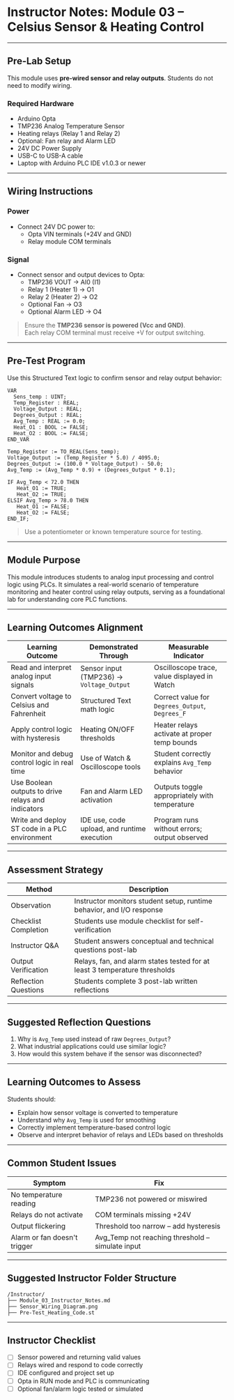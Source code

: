 
# Instructor Notes: Module 03 – Celsius Sensor & Heating Control

---

## Pre-Lab Setup

This module uses **pre-wired sensor and relay outputs**. Students do not need to modify wiring.

### Required Hardware
- Arduino Opta
- TMP236 Analog Temperature Sensor
- Heating relays (Relay 1 and Relay 2)
- Optional: Fan relay and Alarm LED
- 24V DC Power Supply
- USB-C to USB-A cable
- Laptop with Arduino PLC IDE v1.0.3 or newer

---

## Wiring Instructions

### Power
- Connect 24V DC power to:
  - Opta VIN terminals (+24V and GND)
  - Relay module COM terminals

### Signal
- Connect sensor and output devices to Opta:
  - TMP236 VOUT → AI0 (I1)
  - Relay 1 (Heater 1) → O1
  - Relay 2 (Heater 2) → O2
  - Optional Fan → O3
  - Optional Alarm LED → O4

> Ensure the **TMP236 sensor is powered (Vcc and GND)**.  
> Each relay COM terminal must receive +V for output switching.

---

## Pre-Test Program

Use this Structured Text logic to confirm sensor and relay output behavior:

```iecst
VAR
  Sens_temp : UINT;
  Temp_Register : REAL;
  Voltage_Output : REAL;
  Degrees_Output : REAL;
  Avg_Temp : REAL := 0.0;
  Heat_O1 : BOOL := FALSE;
  Heat_O2 : BOOL := FALSE;
END_VAR

Temp_Register := TO_REAL(Sens_temp);
Voltage_Output := (Temp_Register * 5.0) / 4095.0;
Degrees_Output := (100.0 * Voltage_Output) - 50.0;
Avg_Temp := (Avg_Temp * 0.9) + (Degrees_Output * 0.1);

IF Avg_Temp < 72.0 THEN
   Heat_O1 := TRUE;
   Heat_O2 := TRUE;
ELSIF Avg_Temp > 78.0 THEN
   Heat_O1 := FALSE;
   Heat_O2 := FALSE;
END_IF;
```

> Use a potentiometer or known temperature source for testing.

---
## Module Purpose

This module introduces students to analog input processing and control logic using PLCs. It simulates a real-world scenario of temperature monitoring and heater control using relay outputs, serving as a foundational lab for understanding core PLC functions.

---

##  Learning Outcomes Alignment

| Learning Outcome                                                  | Demonstrated Through                               | Measurable Indicator                          |
|------------------------------------------------------------------|----------------------------------------------------|-----------------------------------------------|
| Read and interpret analog input signals                          | Sensor input (TMP236) → `Voltage_Output`           | Oscilloscope trace, value displayed in Watch  |
| Convert voltage to Celsius and Fahrenheit                        | Structured Text math logic                         | Correct value for `Degrees_Output`, `Degrees_F`|
| Apply control logic with hysteresis                              | Heating ON/OFF thresholds                          | Heater relays activate at proper temp bounds   |
| Monitor and debug control logic in real time                     | Use of Watch & Oscilloscope tools                  | Student correctly explains `Avg_Temp` behavior |
| Use Boolean outputs to drive relays and indicators               | Fan and Alarm LED activation                       | Outputs toggle appropriately with temperature  |
| Write and deploy ST code in a PLC environment                    | IDE use, code upload, and runtime execution        | Program runs without errors; output observed   |

---

## Assessment Strategy

| Method                          | Description                                                                 |
|----------------------------------|-----------------------------------------------------------------------------|
| Observation                     | Instructor monitors student setup, runtime behavior, and I/O response       |
| Checklist Completion            | Students use module checklist for self-verification                        |
| Instructor Q&A                  | Student answers conceptual and technical questions post-lab                |
| Output Verification             | Relays, fan, and alarm states tested for at least 3 temperature thresholds |
| Reflection Questions            | Students complete 3 post-lab written reflections                           |

---

## Suggested Reflection Questions

1. Why is `Avg_Temp` used instead of raw `Degrees_Output`?
2. What industrial applications could use similar logic?
3. How would this system behave if the sensor was disconnected?

---

## Learning Outcomes to Assess

Students should:
- Explain how sensor voltage is converted to temperature
- Understand why `Avg_Temp` is used for smoothing
- Correctly implement temperature-based control logic
- Observe and interpret behavior of relays and LEDs based on thresholds

---

## Common Student Issues

| Symptom                   | Fix                                           |
|----------------------------|-----------------------------------------------|
| No temperature reading     | TMP236 not powered or miswired                |
| Relays do not activate     | COM terminals missing +24V                    |
| Output flickering          | Threshold too narrow – add hysteresis         |
| Alarm or fan doesn't trigger | Avg_Temp not reaching threshold – simulate input |

---

## Suggested Instructor Folder Structure

```
/Instructor/
├── Module_03_Instructor_Notes.md
├── Sensor_Wiring_Diagram.png
├── Pre-Test_Heating_Code.st
```

---

## Instructor Checklist

- [ ] Sensor powered and returning valid values
- [ ] Relays wired and respond to code correctly
- [ ] IDE configured and project set up
- [ ] Opta in RUN mode and PLC is communicating
- [ ] Optional fan/alarm logic tested or simulated

